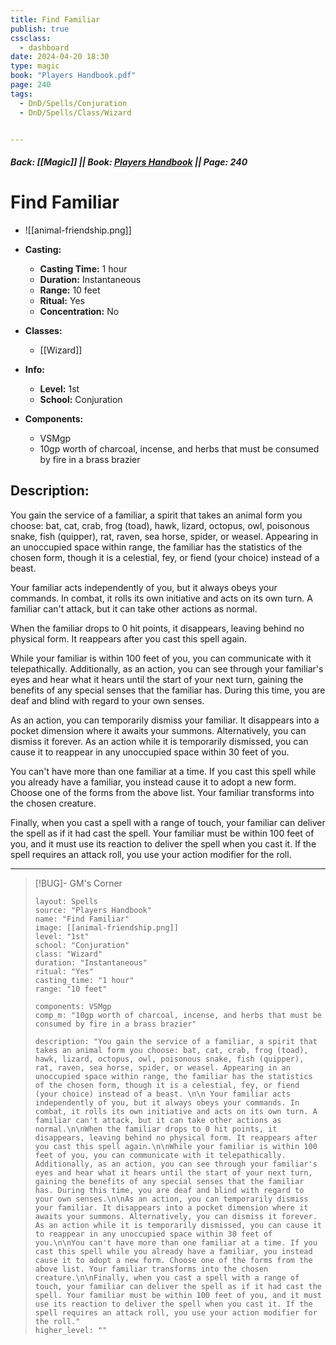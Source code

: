 ```yaml
---
title: Find Familiar
publish: true
cssclass:
  - dashboard
date: 2024-04-20 18:30
type: magic
book: "Players Handbook.pdf"
page: 240
tags:
  - DnD/Spells/Conjuration
  - DnD/Spells/Class/Wizard


---
```


##### Back: [[Magic]] || Book: [Players Handbook](https://drive.google.com/drive/folders/1O5bhpYizcIT5xxAoLOuzCRht_PVS7VSG?usp=sharing) || Page: 240

# Find Familiar
- ![[animal-friendship.png]]
- **Casting:**
    - **Casting Time:** 1 hour
    - **Duration:** Instantaneous
    - **Range:** 10 feet
    - **Ritual:** Yes
    - **Concentration:** No
- **Classes:**
    - [[Wizard]]

- **Info:**
    - **Level:** 1st
    - **School:** Conjuration
- **Components:**
    - VSMgp
    - 10gp worth of charcoal, incense, and herbs that must be consumed by fire in a brass brazier

## Description:
You gain the service of a familiar, a spirit that takes an animal form you choose: bat, cat, crab, frog (toad), hawk, lizard, octopus, owl, poisonous snake, fish (quipper), rat, raven, sea horse, spider, or weasel. Appearing in an unoccupied space within range, the familiar has the statistics of the chosen form, though it is a celestial, fey, or fiend (your choice) instead of a beast. 

 Your familiar acts independently of you, but it always obeys your commands. In combat, it rolls its own initiative and acts on its own turn. A familiar can't attack, but it can take other actions as normal.

When the familiar drops to 0 hit points, it disappears, leaving behind no physical form. It reappears after you cast this spell again.

While your familiar is within 100 feet of you, you can communicate with it telepathically. Additionally, as an action, you can see through your familiar's eyes and hear what it hears until the start of your next turn, gaining the benefits of any special senses that the familiar has. During this time, you are deaf and blind with regard to your own senses.

As an action, you can temporarily dismiss your familiar. It disappears into a pocket dimension where it awaits your summons. Alternatively, you can dismiss it forever. As an action while it is temporarily dismissed, you can cause it to reappear in any unoccupied space within 30 feet of you.

You can't have more than one familiar at a time. If you cast this spell while you already have a familiar, you instead cause it to adopt a new form. Choose one of the forms from the above list. Your familiar transforms into the chosen creature.

Finally, when you cast a spell with a range of touch, your familiar can deliver the spell as if it had cast the spell. Your familiar must be within 100 feet of you, and it must use its reaction to deliver the spell when you cast it. If the spell requires an attack roll, you use your action modifier for the roll.



---

> [!BUG]- GM's Corner
>
> ```statblock
> layout: Spells
> source: "Players Handbook"
> name: "Find Familiar"
> image: [[animal-friendship.png]]
> level: "1st"
> school: "Conjuration"
> class: "Wizard"
> duration: "Instantaneous"
> ritual: "Yes"
> casting_time: "1 hour"
> range: "10 feet"
>
> components: VSMgp
> comp_m: "10gp worth of charcoal, incense, and herbs that must be consumed by fire in a brass brazier"
>
> description: "You gain the service of a familiar, a spirit that takes an animal form you choose: bat, cat, crab, frog (toad), hawk, lizard, octopus, owl, poisonous snake, fish (quipper), rat, raven, sea horse, spider, or weasel. Appearing in an unoccupied space within range, the familiar has the statistics of the chosen form, though it is a celestial, fey, or fiend (your choice) instead of a beast. \n\n Your familiar acts independently of you, but it always obeys your commands. In combat, it rolls its own initiative and acts on its own turn. A familiar can't attack, but it can take other actions as normal.\n\nWhen the familiar drops to 0 hit points, it disappears, leaving behind no physical form. It reappears after you cast this spell again.\n\nWhile your familiar is within 100 feet of you, you can communicate with it telepathically. Additionally, as an action, you can see through your familiar's eyes and hear what it hears until the start of your next turn, gaining the benefits of any special senses that the familiar has. During this time, you are deaf and blind with regard to your own senses.\n\nAs an action, you can temporarily dismiss your familiar. It disappears into a pocket dimension where it awaits your summons. Alternatively, you can dismiss it forever. As an action while it is temporarily dismissed, you can cause it to reappear in any unoccupied space within 30 feet of you.\n\nYou can't have more than one familiar at a time. If you cast this spell while you already have a familiar, you instead cause it to adopt a new form. Choose one of the forms from the above list. Your familiar transforms into the chosen creature.\n\nFinally, when you cast a spell with a range of touch, your familiar can deliver the spell as if it had cast the spell. Your familiar must be within 100 feet of you, and it must use its reaction to deliver the spell when you cast it. If the spell requires an attack roll, you use your action modifier for the roll."
> higher_level: ""
> ```
